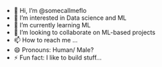 - 👋 Hi, I’m @somecallmeflo
- 👀 I’m interested in Data science and ML 
- 🌱 I’m currently learning ML
- 💞️ I’m looking to collaborate on ML-based projects
- 📫 How to reach me ...
- 😄 Pronouns: Human/ Male?
- ⚡ Fun fact: I like to build stuff...

<!---
somecallmeflo/somecallmeflo is a ✨ special ✨ repository because its `README.md` (this file) appears on your GitHub profile.
You can click the Preview link to take a look at your changes.
--->
